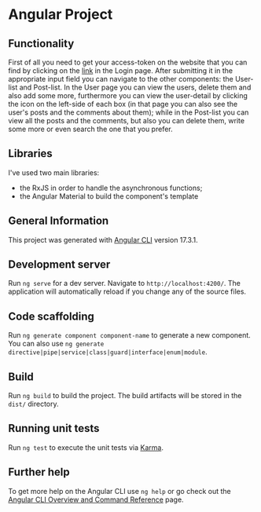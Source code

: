 # Angular Project

## Functionality

First of all you need to get your access-token on the website that you can find by clicking on the [link](https://gorest.co.in/consumer/login) in the Login page. After submitting it in the appropriate input field you can navigate to the other components: the User-list and Post-list. In the User page you can view the users, delete them and also add some more, furthermore you can view the user-detail by clicking the icon on the left-side of each box (in that page you can also see the user's posts and the comments about them); while in the Post-list you can view all the posts and the comments, but also you can delete them, write some more or even search the one that you prefer.  

## Libraries 

I've used two main libraries: 
* the RxJS in order to handle the asynchronous functions;
* the Angular Material to build the component's template

## General Information

This project was generated with [Angular CLI](https://github.com/angular/angular-cli) version 17.3.1.

## Development server

Run `ng serve` for a dev server. Navigate to `http://localhost:4200/`. The application will automatically reload if you change any of the source files.

## Code scaffolding

Run `ng generate component component-name` to generate a new component. You can also use `ng generate directive|pipe|service|class|guard|interface|enum|module`.

## Build

Run `ng build` to build the project. The build artifacts will be stored in the `dist/` directory.

## Running unit tests

Run `ng test` to execute the unit tests via [Karma](https://karma-runner.github.io).

## Further help

To get more help on the Angular CLI use `ng help` or go check out the [Angular CLI Overview and Command Reference](https://angular.io/cli) page.

